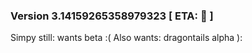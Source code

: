 ### Version 3.14159265358979323 [ ETA: 🥧 ]

Simpy still: wants beta :(
Also wants: dragontails alpha ):
